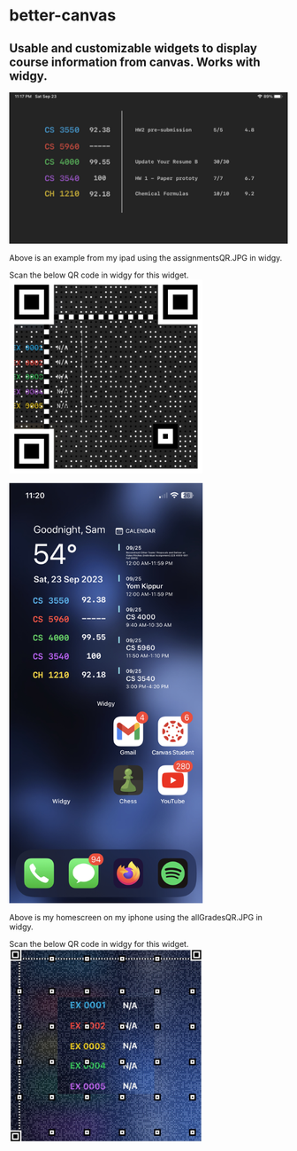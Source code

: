 # better-canvas
## Usable and customizable widgets to display course information from canvas.  Works with widgy.
<img src="/images/betterCanvasIpadExample.jpg" width=700px>

Above is an example from my ipad using the assignmentsQR.JPG in widgy.

Scan the below QR code in widgy for this widget.
<img src="/images/assignmentsQR.JPG" width=350px>


<img src="/images/betterCanvasExample.jpg" width=350px>

Above is my homescreen on my iphone using the allGradesQR.JPG in widgy.

Scan the below QR code in widgy for this widget.
<img src="/images/allGradesQR.JPG" width=350px>

